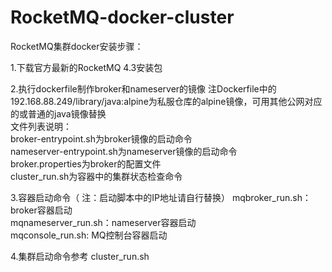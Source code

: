 # RocketMQ-docker-cluster
RocketMQ集群docker安装步骤：

1.下载官方最新的RocketMQ 4.3安装包

2.执行dockerfile制作broker和nameserver的镜像
注Dockerfile中的192.168.88.249/library/java:alpine为私服仓库的alpine镜像，可用其他公网对应的或普通的java镜像替换
<br>文件列表说明：<br>
broker-entrypoint.sh为broker镜像的启动命令<br>
nameserver-entrypoint.sh为nameserver镜像的启动命令<br>
broker.properties为broker的配置文件<br>
cluster_run.sh为容器中的集群状态检查命令<br>

3.容器启动命令（ 注：启动脚本中的IP地址请自行替换）
mqbroker_run.sh：broker容器启动<br>
mqnameserver_run.sh：nameserver容器启动<br>
mqconsole_run.sh: MQ控制台容器启动<br>

4.集群启动命令参考
cluster_run.sh

